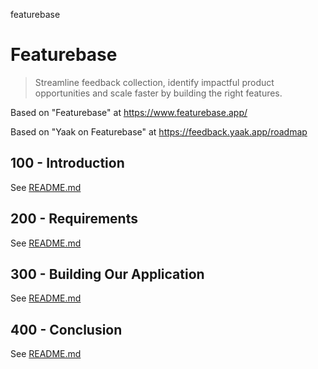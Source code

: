 featurebase
# Featurebase

> Streamline feedback collection, identify impactful product opportunities and scale faster by building the right features.

Based on "Featurebase" at https://www.featurebase.app/

Based on "Yaak on Featurebase" at https://feedback.yaak.app/roadmap

## 100 - Introduction

See [README.md](./100/README.md)

## 200 - Requirements

See [README.md](./200/README.md)

## 300 - Building Our Application

See [README.md](./300/README.md)

## 400 - Conclusion

See [README.md](./400/README.md)
